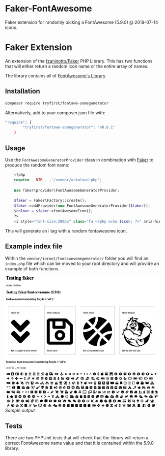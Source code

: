 # Faker-FontAwesome

Faker extension for randomly picking a FontAwesome (5.9.0) @ 2019-07-14 icons.

# Faker Extension

An extension of the [fzaninotto/Faker](https://github.com/fzaninotto/Faker) PHP Library.
This has two functions that will either return a random icon name or the entire array of names.

The library contains all of [FontAwesome's Library](https://fontawesome.com/cheatsheet).

## Installation

```sh
composer require tryfirst/fontawe-somegenerator
```

Alternatively, add to your composer.json file with:

```sh
"require": {
        "tryfirst/fontawe-somegenerator": "v0.0.1"
    }
```

## Usage

Use the `FontAwesomeGeneratorProvider` class in combination with [Faker](https://github.com/fzaninotto/Faker) to produce the random font name:

```php
    <?php
    require __DIR__ .'/vendor/autoload.php';

    use faker\provider\FontAwesomeGeneratorProvider;

    $faker = Faker\Factory::create();
    $faker->addProvider(new FontAwesomeGeneratorProvider($faker));
    $colour = $faker->fontAwesomeIcon();
    ?>
    <i style="font-size:200px" class="fa <?php echo $icon; ?>" aria-hidden="true"></i>
```

This will generate an i tag with a random fontawesome icon.

## Example index file

Within the `vendor/ioroot/fontawesomegenerator/` folder you will find an `index.php` file which can be moved
to your root directory and will provide an example of both functions.

![Example inde file](fontawesome_test.png)
*Sample output*

## Tests

There are two PHPUnit tests that will check that the library will return a correct FontAwesome name value and that it is contained
within the 5.9.0 library.
